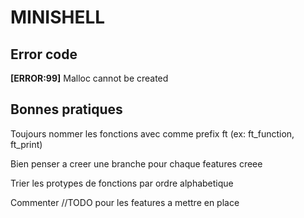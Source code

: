 # MINISHELL

## Error code

**[ERROR:99]** Malloc cannot be created

## Bonnes pratiques

Toujours nommer les fonctions avec comme prefix ft (ex: ft\_function, ft\_print)

Bien penser a creer une branche pour chaque features creee 

Trier les protypes de fonctions par ordre alphabetique

Commenter //TODO pour les features a mettre en place
